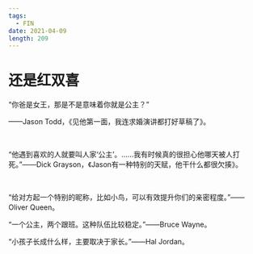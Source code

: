 ```yaml
---
tags:
  - FIN
date: 2021-04-09
length: 209
---
```


# 还是红双喜

“你爸是女王，那是不是意味着你就是公主？”

——Jason Todd，《见他第一面，我连求婚演讲都打好草稿了》。

<br>

“他遇到喜欢的人就要叫人家‘公主’。……我有时候真的很担心他哪天被人打死。”——Dick Grayson，《Jason有一种特别的天赋，他干什么都很欠揍》。

<br>

“给对方起一个特别的昵称，比如小鸟，可以有效提升你们的亲密程度。”——Oliver Queen。

“一个公主，两个跟班。这种队伍比较稳定。”——Bruce Wayne。

“小孩子长成什么样，主要取决于家长。”——Hal Jordan。

